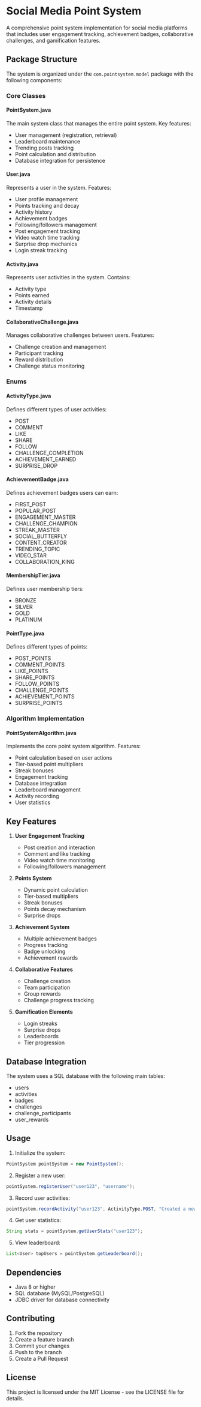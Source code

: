 # Social Media Point System

A comprehensive point system implementation for social media platforms that includes user engagement tracking, achievement badges, collaborative challenges, and gamification features.

## Package Structure

The system is organized under the `com.pointsystem.model` package with the following components:

### Core Classes

#### PointSystem.java
The main system class that manages the entire point system. Key features:
- User management (registration, retrieval)
- Leaderboard maintenance
- Trending posts tracking
- Point calculation and distribution
- Database integration for persistence

#### User.java
Represents a user in the system. Features:
- User profile management
- Points tracking and decay
- Activity history
- Achievement badges
- Following/followers management
- Post engagement tracking
- Video watch time tracking
- Surprise drop mechanics
- Login streak tracking

#### Activity.java
Represents user activities in the system. Contains:
- Activity type
- Points earned
- Activity details
- Timestamp

#### CollaborativeChallenge.java
Manages collaborative challenges between users. Features:
- Challenge creation and management
- Participant tracking
- Reward distribution
- Challenge status monitoring

### Enums

#### ActivityType.java
Defines different types of user activities:
- POST
- COMMENT
- LIKE
- SHARE
- FOLLOW
- CHALLENGE_COMPLETION
- ACHIEVEMENT_EARNED
- SURPRISE_DROP

#### AchievementBadge.java
Defines achievement badges users can earn:
- FIRST_POST
- POPULAR_POST
- ENGAGEMENT_MASTER
- CHALLENGE_CHAMPION
- STREAK_MASTER
- SOCIAL_BUTTERFLY
- CONTENT_CREATOR
- TRENDING_TOPIC
- VIDEO_STAR
- COLLABORATION_KING

#### MembershipTier.java
Defines user membership tiers:
- BRONZE
- SILVER
- GOLD
- PLATINUM

#### PointType.java
Defines different types of points:
- POST_POINTS
- COMMENT_POINTS
- LIKE_POINTS
- SHARE_POINTS
- FOLLOW_POINTS
- CHALLENGE_POINTS
- ACHIEVEMENT_POINTS
- SURPRISE_POINTS

### Algorithm Implementation

#### PointSystemAlgorithm.java
Implements the core point system algorithm. Features:
- Point calculation based on user actions
- Tier-based point multipliers
- Streak bonuses
- Engagement tracking
- Database integration
- Leaderboard management
- Activity recording
- User statistics

## Key Features

1. **User Engagement Tracking**
   - Post creation and interaction
   - Comment and like tracking
   - Video watch time monitoring
   - Following/followers management

2. **Points System**
   - Dynamic point calculation
   - Tier-based multipliers
   - Streak bonuses
   - Points decay mechanism
   - Surprise drops

3. **Achievement System**
   - Multiple achievement badges
   - Progress tracking
   - Badge unlocking
   - Achievement rewards

4. **Collaborative Features**
   - Challenge creation
   - Team participation
   - Group rewards
   - Challenge progress tracking

5. **Gamification Elements**
   - Login streaks
   - Surprise drops
   - Leaderboards
   - Tier progression

## Database Integration

The system uses a SQL database with the following main tables:
- users
- activities
- badges
- challenges
- challenge_participants
- user_rewards

## Usage

1. Initialize the system:
```java
PointSystem pointSystem = new PointSystem();
```

2. Register a new user:
```java
pointSystem.registerUser("user123", "username");
```

3. Record user activities:
```java
pointSystem.recordActivity("user123", ActivityType.POST, "Created a new post");
```

4. Get user statistics:
```java
String stats = pointSystem.getUserStats("user123");
```

5. View leaderboard:
```java
List<User> topUsers = pointSystem.getLeaderboard();
```

## Dependencies

- Java 8 or higher
- SQL database (MySQL/PostgreSQL)
- JDBC driver for database connectivity

## Contributing

1. Fork the repository
2. Create a feature branch
3. Commit your changes
4. Push to the branch
5. Create a Pull Request

## License

This project is licensed under the MIT License - see the LICENSE file for details. 